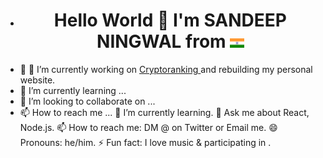 - <h1 align="center">Hello World 👋 I'm SANDEEP NINGWAL from <img src="https://raw.githubusercontent.com/sningwal/sningwal/main/ind.png" weight = "25px" height = "15px" alt = "India" style="max-width: 100%;"/></h1>
- 👀 🔭 I’m currently working on <a href="https://cryptoranking.net/" target="_blank"> Cryptoranking <a> and rebuilding my personal website.
- 🌱 I’m currently learning ...
- 💞️ I’m looking to collaborate on ...
- 📫 How to reach me ...
🌱 I’m currently learning.
💬 Ask me about React, Node.js.
📫 How to reach me: DM @ on Twitter or Email me.
😄 Pronouns: he/him.
⚡ Fun fact: I love music & participating in .

<!---
sningwal/sningwal is a ✨ special ✨ repository because its `README.md` (this file) appears on your GitHub profile.
You can click the Preview link to take a look at your changes.
--->
